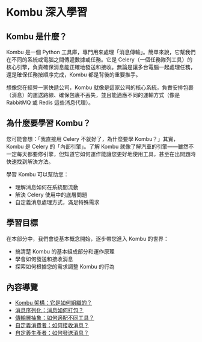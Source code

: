 # Kombu 深入學習

## Kombu 是什麼？

Kombu 是一個 Python 工具庫，專門用來處理「消息傳輸」。簡單來說，它幫我們在不同的系統或電腦之間傳遞數據或任務。它是 Celery（一個任務隊列工具）的核心引擎，負責確保消息能正確地發送和接收。無論是讓多台電腦一起處理任務，還是確保任務按順序完成，Kombu 都是背後的重要推手。

想像您在經營一家快遞公司，Kombu 就像是這家公司的核心系統，負責安排包裹（消息）的運送路線、確保包裹不丟失，並且能適應不同的運輸方式（像是 RabbitMQ 或 Redis 這些消息代理）。

## 為什麼要學習 Kombu？

您可能會想：「我直接用 Celery 不就好了，為什麼要學 Kombu？」其實，Kombu 是 Celery 的「內部引擎」。了解 Kombu 就像了解汽車的引擎——雖然不一定每天都要修引擎，但知道它如何運作能讓您更好地使用工具，甚至在出問題時快速找到解決方法。

學習 Kombu 可以幫助您：

- 理解消息如何在系統間流動
- 解決 Celery 使用中的底層問題
- 自定義消息處理方式，滿足特殊需求

## 學習目標

在本部分中，我們會從基本概念開始，逐步帶您進入 Kombu 的世界：

- 搞清楚 Kombu 的基本組成部分和運作原理
- 學會如何發送和接收消息
- 探索如何根據您的需求調整 Kombu 的行為

## 內容導覽

- [Kombu 架構：它是如何組織的？](./architecture.md)
- [消息序列化：消息如何打包？](./message-serialization.md)
- [傳輸層抽象：如何適配不同工具？](./transport-abstraction.md)
- [自定義消費者：如何接收消息？](./custom-consumers.md)
- [自定義生產者：如何發送消息？](./custom-producers.md)
